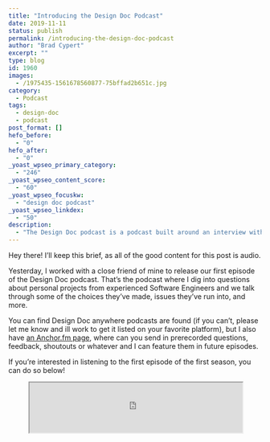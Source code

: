 ```yaml
---
title: "Introducing the Design Doc Podcast"
date: 2019-11-11
status: publish
permalink: /introducing-the-design-doc-podcast
author: "Brad Cypert"
excerpt: ""
type: blog
id: 1960
images:
  - /1975435-1561678560877-75bffad2b651c.jpg
category:
  - Podcast
tags:
  - design-doc
  - podcast
post_format: []
hefo_before:
  - "0"
hefo_after:
  - "0"
_yoast_wpseo_primary_category:
  - "246"
_yoast_wpseo_content_score:
  - "60"
_yoast_wpseo_focuskw:
  - "design doc podcast"
_yoast_wpseo_linkdex:
  - "50"
description:
  - "The Design Doc podcast is a podcast built around an interview with an experienced software engineer. We dive into their projects, questions, and blockers."
---
```


Hey there! I’ll keep this brief, as all of the good content for this post is audio.

Yesterday, I worked with a close friend of mine to release our first episode of the Design Doc podcast. That’s the podcast where I dig into questions about personal projects from experienced Software Engineers and we talk through some of the choices they’ve made, issues they’ve run into, and more.

You can find Design Doc anywhere podcasts are found (if you can’t, please let me know and ill work to get it listed on your favorite platform), but I also have [an Anchor.fm page](https://anchor.fm/design-doc), where can you send in prerecorded questions, feedback, shoutouts or whatever and I can feature them in future episodes.

If you’re interested in listening to the first episode of the first season, you can do so below!

<figure>
  <iframe
    height="100px"
    src="https://anchor.fm/design-doc/embed"
    width="100%"
  ></iframe>
</figure>
